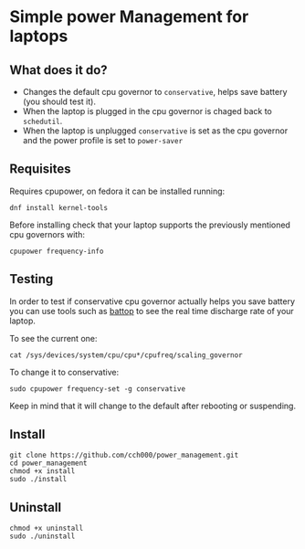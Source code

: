 # Simple power Management for laptops

## What does it do?

- Changes the default cpu governor to `conservative`, helps save battery (you should test it).
- When the laptop is plugged in the cpu governor is chaged back to `schedutil`.
- When the laptop is unplugged `conservative` is set as the cpu governor and the power profile is set to `power-saver`

## Requisites

Requires cpupower, on fedora it can be installed running:

```
dnf install kernel-tools
```

Before installing check that your laptop supports the previously mentioned cpu governors with:

```
cpupower frequency-info
```

## Testing

In order to test if conservative cpu governor actually helps you save battery
you can use tools such as [battop](https://github.com/svartalf/rust-battop "Battop on Github") to see the real time discharge rate of your laptop.

To see the current one:

```
cat /sys/devices/system/cpu/cpu*/cpufreq/scaling_governor
```

To change it to conservative: 

```
sudo cpupower frequency-set -g conservative
```

Keep in mind that it will change to the default after rebooting or suspending.

## Install

```
git clone https://github.com/cch000/power_management.git
cd power_management
chmod +x install
sudo ./install
```

## Uninstall

```
chmod +x uninstall
sudo ./uninstall
```